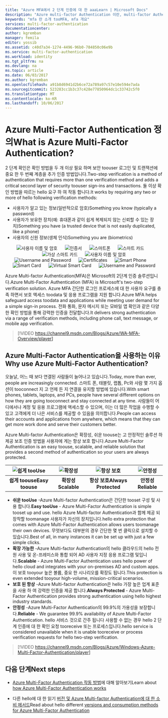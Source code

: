 ```yaml
---
title: "Azure MFA에서 2 단계 인증에 대 한 aaaLearn | Microsoft Docs"
description: "Azure multi-factor Authentication 이란, multi-factor Authentication 클라이언트 hello 및 hello 다양 한 방법을 사용할 수 있는 버전에 대 한 자세한 내용은 MFA를 사용 하는 이유입니다. "
keywords: "mfa 란 소개 tooMFA, mfa 개요"
services: multi-factor-authentication
documentationcenter: 
author: kgremban
manager: femila
editor: yossib
ms.assetid: c40d7a34-1274-4496-96b0-784850c06e9b
ms.service: multi-factor-authentication
ms.workload: identity
ms.tgt_pltfrm: na
ms.devlang: na
ms.topic: article
ms.date: 06/03/2017
ms.author: kgremban
ms.openlocfilehash: a91b8d6941d2b6ce72a789a97c57e10e594e7ada
ms.sourcegitcommit: 523283cc1b3c37c428e77850964dc1c33742c5f0
ms.translationtype: MT
ms.contentlocale: ko-KR
ms.lasthandoff: 10/06/2017
---
```

# <a name="what-is-azure-multi-factor-authentication"></a><span data-ttu-id="46c3b-104">Azure Multi-Factor Authentication 정의</span><span class="sxs-lookup"><span data-stu-id="46c3b-104">What is Azure Multi-Factor Authentication?</span></span>
<span data-ttu-id="46c3b-105">2 단계 확인은 확인 방법을 두 개 이상 필요 하며 보안 toouser 로그인 및 트랜잭션에 중요 한 두 번째 계층을 추가 인증 방법입니다.</span><span class="sxs-lookup"><span data-stu-id="46c3b-105">Two-step verification is a method of authentication that requires more than one verification method and adds a critical second layer of security toouser sign-ins and transactions.</span></span> <span data-ttu-id="46c3b-106">둘 이상 확인 방법을 따르는 hello 요구 하 여 작동 합니다.</span><span class="sxs-lookup"><span data-stu-id="46c3b-106">It works by requiring any two or more of hello following verification methods:</span></span>

* <span data-ttu-id="46c3b-107">사용자가 알고 있는 정보(일반적으로 암호)</span><span class="sxs-lookup"><span data-stu-id="46c3b-107">Something you know (typically a password)</span></span>
* <span data-ttu-id="46c3b-108">사용자가 보유한 장치(예: 휴대폰과 같이 쉽게 복제되지 않는 신뢰할 수 있는 장치)</span><span class="sxs-lookup"><span data-stu-id="46c3b-108">Something you have (a trusted device that is not easily duplicated, like a phone)</span></span>
* <span data-ttu-id="46c3b-109">사용자의 신원 정보(생체 인식)</span><span class="sxs-lookup"><span data-stu-id="46c3b-109">Something you are (biometrics)</span></span>

<span data-ttu-id="46c3b-110"><center>![사용자 이름 및 암호](./media/multi-factor-authentication/pword.png) &nbsp;&nbsp;&nbsp;&nbsp;&nbsp;![인증서](./media/multi-factor-authentication/phone.png) &nbsp;&nbsp;&nbsp;&nbsp;&nbsp;![스마트폰](./media/multi-factor-authentication/hware.png) &nbsp;&nbsp;&nbsp;&nbsp;&nbsp;![스마트 카드](./media/multi-factor-authentication/smart.png) &nbsp;&nbsp;&nbsp;&nbsp;&nbsp;![가상 스마트 카드](./media/multi-factor-authentication/vsmart.png) &nbsp;&nbsp;&nbsp;&nbsp;&nbsp;![사용자 이름 및 암호](./media/multi-factor-authentication/cert.png)</center></span><span class="sxs-lookup"><span data-stu-id="46c3b-110"><center>![Username and Password](./media/multi-factor-authentication/pword.png) &nbsp;&nbsp;&nbsp;&nbsp;&nbsp;![Certificates](./media/multi-factor-authentication/phone.png) &nbsp;&nbsp;&nbsp;&nbsp;&nbsp;![Smart Phone](./media/multi-factor-authentication/hware.png) &nbsp;&nbsp;&nbsp;&nbsp;&nbsp;![Smart Card](./media/multi-factor-authentication/smart.png) &nbsp;&nbsp;&nbsp;&nbsp;&nbsp;![Virtual Smart Card](./media/multi-factor-authentication/vsmart.png) &nbsp;&nbsp;&nbsp;&nbsp;&nbsp;![Username and Password](./media/multi-factor-authentication/cert.png)</center></span></span>

<span data-ttu-id="46c3b-111">Azure Multi-factor Authentication(MFA)은 Microsoft의 2단계 인증 솔루션입니다.</span><span class="sxs-lookup"><span data-stu-id="46c3b-111">Azure Multi-Factor Authentication (MFA) is Microsoft's two-step verification solution.</span></span> <span data-ttu-id="46c3b-112">Azure MFA 간단한 로그인 프로세스에 대 한 사용자 요구를 충족 하면서 보호 액세스 toodata 및 응용 프로그램을 지원 합니다.</span><span class="sxs-lookup"><span data-stu-id="46c3b-112">Azure MFA helps safeguard access toodata and applications while meeting user demand for a simple sign-in process.</span></span> <span data-ttu-id="46c3b-113">전화 통화, 문자 메시지 또는 모바일 앱 확인과 같은 다양한 확인 방법을 통해 강력한 인증을 전달합니다.</span><span class="sxs-lookup"><span data-stu-id="46c3b-113">It delivers strong authentication via a range of verification methods, including phone call, text message, or mobile app verification.</span></span>

> [!VIDEO https://channel9.msdn.com/Blogs/Azure/WA-MFA-Overview/player]
>
>

## <a name="why-use-azure-multi-factor-authentication"></a><span data-ttu-id="46c3b-114">Azure Multi-Factor Authentication을 사용하는 이유</span><span class="sxs-lookup"><span data-stu-id="46c3b-114">Why use Azure Multi-Factor Authentication?</span></span>
<span data-ttu-id="46c3b-115">오늘날, 어느 때 보다 연결된 사람들이 늘어나고 있습니다.</span><span class="sxs-lookup"><span data-stu-id="46c3b-115">Today, more than ever, people are increasingly connected.</span></span> <span data-ttu-id="46c3b-116">스마트 폰, 태블릿, 랩톱, Pc와 사람 몇 가지 옵션이 tooconnect 지 고 언제 든 지 연결을 유지할 방법에 있습니다.</span><span class="sxs-lookup"><span data-stu-id="46c3b-116">With smart phones, tablets, laptops, and PCs, people have several different options on how they are going tooconnect and stay connected at any time.</span></span> <span data-ttu-id="46c3b-117">사람들이 어디에서나 계정 및 응용 프로그램에 액세스할 수 있으며, 이는 더 많은 작업을 수행할 수 있고 고객에게 더 나은 서비스를 제공할 수 있음을 의미합니다.</span><span class="sxs-lookup"><span data-stu-id="46c3b-117">People can access their accounts and applications from anywhere, which means that they can get more work done and serve their customers better.</span></span>

<span data-ttu-id="46c3b-118">Azure Multi-factor Authentication은 확장성, 쉬운 toouse는 고 안정적인 솔루션 하 제공 보조 인증 방법을 사용자에 게는 항상 보호 합니다.</span><span class="sxs-lookup"><span data-stu-id="46c3b-118">Azure Multi-Factor Authentication is an easy toouse, scalable, and reliable solution that provides a second method of authentication so your users are always protected.</span></span>

| ![쉽게 tooUse](./media/multi-factor-authentication/simple.png) | ![확장성](./media/multi-factor-authentication/scalable.png) | ![항상 보호](./media/multi-factor-authentication/protected.png) | ![안정성](./media/multi-factor-authentication/reliable.png) |
|:---:|:---:|:---:|:---:|
| <span data-ttu-id="46c3b-123">**쉽게 toouse**</span><span class="sxs-lookup"><span data-stu-id="46c3b-123">**Easy toouse**</span></span> |<span data-ttu-id="46c3b-124">**확장성**</span><span class="sxs-lookup"><span data-stu-id="46c3b-124">**Scalable**</span></span> |<span data-ttu-id="46c3b-125">**항상 보호**</span><span class="sxs-lookup"><span data-stu-id="46c3b-125">**Always Protected**</span></span> |<span data-ttu-id="46c3b-126">**안정성**</span><span class="sxs-lookup"><span data-stu-id="46c3b-126">**Reliable**</span></span> |

* <span data-ttu-id="46c3b-127">**쉬운 tooUse** -Azure Multi-factor Authentication은 간단한 tooset 구성 및 사용 합니다.</span><span class="sxs-lookup"><span data-stu-id="46c3b-127">**Easy tooUse** - Azure Multi-Factor Authentication is simple tooset up and use.</span></span> <span data-ttu-id="46c3b-128">hello Azure Multi-factor Authentication과 함께 제공 되 장착할 toomanage 사용자가 자신의 장치입니다.</span><span class="sxs-lookup"><span data-stu-id="46c3b-128">hello extra protection that comes with Azure Multi-Factor Authentication allows users toomanage their own devices.</span></span> <span data-ttu-id="46c3b-129">무엇보다도 대부분의 경우 간단한 몇 번 클릭으로 설치할 수 있습니다.</span><span class="sxs-lookup"><span data-stu-id="46c3b-129">Best of all, in many instances it can be set up with just a few simple clicks.</span></span>
* <span data-ttu-id="46c3b-130">**확장 가능한** -Azure Multi-factor Authentication의 hello 클라우드의 hello 전원 사용 및 온-프레미스와 통합 되어 AD 사용자 지정 응용 프로그램 및입니다.</span><span class="sxs-lookup"><span data-stu-id="46c3b-130">**Scalable** - Azure Multi-Factor Authentication uses hello power of hello cloud and integrates with your on-premises AD and custom apps.</span></span> <span data-ttu-id="46c3b-131">이 보호 tooyour 높은 볼륨, 중요 한 시나리오를 확장도 됩니다.</span><span class="sxs-lookup"><span data-stu-id="46c3b-131">This protection is even extended tooyour high-volume, mission-critical scenarios.</span></span>
* <span data-ttu-id="46c3b-132">**보호 된 항상** -Azure Multi-factor Authentication은 hello 가장 높은 업계 표준을 사용 하 여 강력한 인증을 제공 합니다.</span><span class="sxs-lookup"><span data-stu-id="46c3b-132">**Always Protected** - Azure Multi-Factor Authentication provides strong authentication using hello highest industry standards.</span></span>
* <span data-ttu-id="46c3b-133">**안정성** -Azure Multi-Factor Authentication의 99.9%의 가용성을 보장합니다.</span><span class="sxs-lookup"><span data-stu-id="46c3b-133">**Reliable** - We guarantee 99.9% availability of Azure Multi-Factor Authentication.</span></span> <span data-ttu-id="46c3b-134">hello 서비스 것으로 간주 됩니다 사용할 수 없는 경우 hello 2 단계 인증에 대 한 확인 요청 tooreceive 또는 프로세스입니다.</span><span class="sxs-lookup"><span data-stu-id="46c3b-134">hello service is considered unavailable when it is unable tooreceive or process verification requests for hello two-step verification.</span></span>

> [!VIDEO https://channel9.msdn.com/Blogs/Azure/Windows-Azure-Multi-Factor-Authentication/player]


## <a name="next-steps"></a><span data-ttu-id="46c3b-135">다음 단계</span><span class="sxs-lookup"><span data-stu-id="46c3b-135">Next steps</span></span>

- <span data-ttu-id="46c3b-136">[Azure Multi-Factor Authentication 작동 방법](multi-factor-authentication-how-it-works.md)에 대해 알아보기</span><span class="sxs-lookup"><span data-stu-id="46c3b-136">Learn about [how Azure Multi-Factor Authentication works](multi-factor-authentication-how-it-works.md)</span></span>

- <span data-ttu-id="46c3b-137">다른 hello에 대 한 읽기 [버전 및 Azure Multi-factor Authentication에 대 한 소비 메서드](multi-factor-authentication-versions-plans.md)</span><span class="sxs-lookup"><span data-stu-id="46c3b-137">Read about hello different [versions and consumption methods for Azure Multi-Factor Authentication](multi-factor-authentication-versions-plans.md)</span></span>
